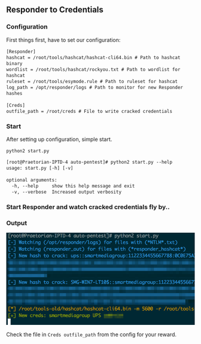 ## Responder to Credentials

### Configuration
First things first, have to set our configuration:
```
[Responder]
hashcat = /root/tools/hashcat/hashcat-cli64.bin # Path to hashcat binary
wordlist = /root/tools/hashcat/rockyou.txt # Path to wordlist for hashcat
ruleset = /root/tools/esymode.rule # Path to ruleset for hashcat 
log_path = /opt/responder/logs # Path to monitor for new Responder hashes

[Creds]
outfile_path = /root/creds # File to write cracked credentials
```

### Start
After setting up configuration, simple start.
```
python2 start.py
```

```
[root@Praetorian-IPTD-4 auto-pentest]# python2 start.py --help
usage: start.py [-h] [-v]

optional arguments:
  -h, --help     show this help message and exit
  -v, --verbose  Increased output verbosity
```

### Start Responder and watch cracked credentials fly by..

### Output

![exmaple.png](example.png)

Check the file in `Creds outfile_path` from the config for your reward.
